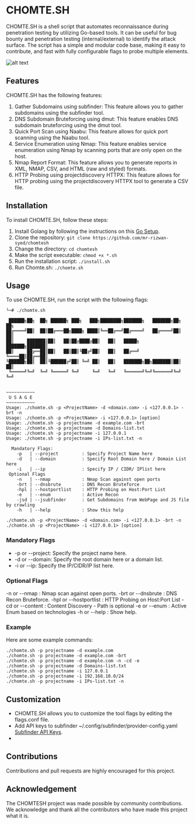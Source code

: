# CHOMTE.SH
CHOMTE.SH is a shell script that automates reconnaissance during penetration testing by utilizing Go-based tools. It can be useful for bug bounty and penetration testing (internal/external) to identify the attack surface. The script has a simple and modular code base, making it easy to contribute, and fast with fully configurable flags to probe multiple elements.

![alt text](https://i.imgur.com/CGIuS5z.png)

## Features
CHOMTE.SH has the following features:

1. Gather Subdomains using subfinder: This feature allows you to gather subdomains using the subfinder tool.
2. DNS Subdomain Bruteforcing using dmut: This feature enables DNS subdomain bruteforcing using the dmut tool.
3. Quick Port Scan using Naabu: This feature allows for quick port scanning using the Naabu tool.
4. Service Enumeration using Nmap: This feature enables service enumeration using Nmap by scanning ports that are only open on the host.
5. Nmap Report Format: This feature allows you to generate reports in XML, NMAP, CSV, and HTML (raw and styled) formats.
6. HTTP Probing using projectdiscovery HTTPX: This feature allows for HTTP probing using the projectdiscovery HTTPX tool to generate a CSV file.

## Installation
To install CHOMTE.SH, follow these steps:

1. Install Golang by following the instructions on this [Go Setup](https://tzusec.com/how-to-install-golang-in-kali-linux/).
2. Clone the repository: `git clone https://github.com/mr-rizwan-syed/chomtesh`
3. Change the directory: `cd chomtesh`
4. Make the script executable: `chmod +x *.sh`
5. Run the installation script: `./install.sh`
6. Run Chomte.sh: `./chomte.sh`

## Usage
To use CHOMTE.SH, run the script with the following flags:
```
└─# ./chomte.sh

 ██████╗██╗  ██╗ ██████╗ ███╗   ███╗████████╗███████╗   ███████╗██╗  ██╗
██╔════╝██║  ██║██╔═══██╗████╗ ████║╚══██╔══╝██╔════╝   ██╔════╝██║  ██║
██║     ███████║██║   ██║██╔████╔██║   ██║   █████╗     ███████╗███████║
██║     ██╔══██║██║   ██║██║╚██╔╝██║   ██║   ██╔══╝     ╚════██║██╔══██║
╚██████╗██║  ██║╚██████╔╝██║ ╚═╝ ██║   ██║   ███████╗██╗███████║██║  ██║
 ╚═════╝╚═╝  ╚═╝ ╚═════╝ ╚═╝     ╚═╝   ╚═╝   ╚══════╝╚═╝╚══════╝╚═╝  ╚═╝


~~~~~~~~~~~
 U S A G E
~~~~~~~~~~~
Usage: ./chomte.sh -p <ProjectName> -d <domain.com> -i <127.0.0.1> -brt -n
Usage: ./chomte.sh -p <ProjectName> -i <127.0.0.1> [option]
Usage: ./chomte.sh -p projectname -d example.com -brt
Usage: ./chomte.sh -p projectname -d Domains-list.txt
Usage: ./chomte.sh -p projectname -i 127.0.0.1
Usage: ./chomte.sh -p projectname -i IPs-list.txt -n

  Mandatory Flags:
    -p   | --project         : Specify Project Name here
    -d   | --domain          : Specify Root Domain here / Domain List here
    -i   | --ip              : Specify IP / CIDR/ IPlist here
 Optional Flags
    -n   | --nmap            : Nmap Scan against open ports
    -brt | --dnsbrute        : DNS Recon Bruteforce
    -hpl | --hostportlist    : HTTP Probing on Host:Port List
    -e   | --enum            : Active Recon
    -jsd | --jsubfinder      : Get Subdomains from WebPage and JS file by crawling
    -h   | --help            : Show this help
```

```
./chomte.sh -p <ProjectName> -d <domain.com> -i <127.0.0.1> -brt -n
./chomte.sh -p <ProjectName> -i <127.0.0.1> [option]
```
### Mandatory Flags
- -p or --project: Specify the project name here.
- -d or --domain: Specify the root domain here or a domain list.
- -i or --ip: Specify the IP/CIDR/IP list here.

### Optional Flags
-n or --nmap                  : Nmap scan against open ports.
-brt or --dnsbrute            : DNS Recon Bruteforce.
-hpl or --hostportlist <path> : HTTP Probing on Host:Port List
-cd or --content <path>       : Content Discovery - Path is optional
-e or --enum                  : Active Enum based on technologies
-h or --help                  : Show help.

### Example
Here are some example commands:
```
./chomte.sh -p projectname -d example.com
./chomte.sh -p projectname -d example.com -brt
./chomte.sh -p projectname -d example.com -n -cd -e
./chomte.sh -p projectname -d Domains-list.txt
./chomte.sh -p projectname -i 127.0.0.1
./chomte.sh -p projectname -i 192.168.10.0/24
./chomte.sh -p projectname -i IPs-list.txt -n
```

## Customization
- CHOMTE.SH allows you to customize the tool flags by editing the flags.conf file.
- Add API keys to subfinder ~/.config/subfinder/provider-config.yaml [Subfinder API Keys](https://github.com/projectdiscovery/subfinder#post-installation-instructions).
- 

## Contributions
Contributions and pull requests are highly encouraged for this project.


## Acknowledgement
The CHOMTESH project was made possible by community contributions. We acknowledge and thank all the contributors who have made this project what it is.
